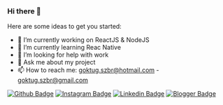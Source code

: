 ### Hi there 👋
Here are some ideas to get you started:

- 🔭 I’m currently working on ReactJS & NodeJS
- 🌱 I’m currently learning Reac Native
- 🤔 I’m looking for help with work
- 💬 Ask me about my project
- 📫 How to reach me: goktug.szbr@hotmail.com - goktug.szbr@gmail.com

[![Github Badge](https://img.shields.io/badge/-Github-000?style=quare&labelColor=000&logo=Github&logoColor=white&link=link)](https://github.com/goktug-sozbir/) 
[![Instagram Badge](https://img.shields.io/badge/-Instagram-C13584?style=flat-quare&labelColor=C13584&logo=instagram&logoColor=white&link=link)](https://www.instagram.com/goktug.szbr/) 
[![Linkedin Badge](https://img.shields.io/badge/-Medium-757575?style=flat-quare&labelColor=757575&logo=Medium&logoColor=white&link=link)](link) 
[![Blogger Badge](https://img.shields.io/badge/-Blogger-FF9800?style=flat-quare&labelColor=FF9800&logo=Blogger&logoColor=white&link=link)](link)



